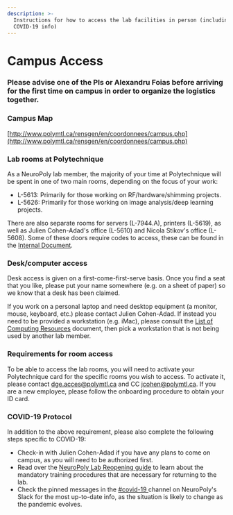 ```yaml
---
description: >-
  Instructions for how to access the lab facilities in person (including
  COVID-19 info)
---
```


# Campus Access

### Please advise one of the PIs or Alexandru Foias before arriving for the first time on campus in order to organize the logistics together.

### Campus Map

[http://www.polymtl.ca/rensgen/en/coordonnees/campus.php](http://www.polymtl.ca/rensgen/en/coordonnees/campus.php)

### Lab rooms at Polytechnique

As a NeuroPoly lab member, the majority of your time at Polytechnique will be spent in one of two main rooms, depending on the focus of your work:

* L-5613: Primarily for those working on RF/hardware/shimming projects.
* L-5626: Primarily for those working on image analysis/deep learning projects.

There are also separate rooms for servers \(L-7944.A\), printers \(L-5619\), as well as Julien Cohen-Adad's office \(L-5610\) and Nicola Stikov's office \(L-5608\). Some of these doors require codes to access, these can be found in the [Internal Document](https://docs.google.com/document/d/13iNhiBKYZWT9ytsvYeeYV4FJn6Wn00q9Ctka7toMV08/edit#heading=h.o24dt0r1154g).

### Desk/computer access

Desk access is given on a first-come-first-serve basis. Once you find a seat that you like, please put your name somewhere \(e.g. on a sheet of paper\) so we know that a desk has been claimed.

If you work on a personal laptop and need desktop equipment \(a monitor, mouse, keyboard, etc.\) please contact Julien Cohen-Adad. If instead you need to be provided a workstation \(e.g. iMac\), please consult the [List of Computing Resources](https://intranet.neuro.polymtl.ca/computing-resources/computing-resources-neuropoly#list-of-computers-at-neuropoly) document, then pick a workstation that is not being used by another lab member. 

### Requirements for room access

To be able to access the lab rooms, you will need to activate your Polytechnique card for the specific rooms you wish to access. To activate it, please contact [dge.acces@polymtl.ca](mailto:dge.acces@polymtl.ca) and CC [jcohen@polymtl.ca](mailto:jcohen@polymtl.ca). If you are a new employee, please follow the onboarding procedure to obtain your ID card.

### COVID-19 Protocol

In addition to the above requirement, please also complete the following steps specific to COVID-19:

* Check-in with Julien Cohen-Adad if you have any plans to come on campus, as you will need to be authorized first.
* Read over the [NeuroPoly Lab Reopening guide](https://docs.google.com/presentation/d/1JtJLcgdA7aXuxRHIzu1hN_lLjYK8PI0BKa0OK-155TE/edit#slide=id.p1) to learn about the mandatory training procedures that are necessary for returning to the lab.
* Check the pinned messages in the [\#covid-19 ](https://app.slack.com/client/T034UD4QN/C015YFVFWJC)channel on NeuroPoly's Slack for the most up-to-date info, as the situation is likely to change as the pandemic evolves.

